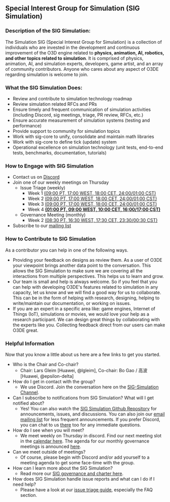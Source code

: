 ## Special Interest Group for Simulation (SIG Simulation)

### Description of the SIG Simulation:
The Simulation SIG (Special Interest Group for Simulation) is a collection of individuals who are invested in the development and continuous improvement of the O3D engine related to **physics, animation, AI, robotics, and other topics related to simulation**. It is comprised of physics, animation, AI, and simulation experts, developers, game artist, and an array of community contributors. Anyone who cares about any aspect of O3DE regarding simulation is welcome to join.

### What the SIG Simulation Does:
- Review and contribute to simulation technology roadmap
- Review simulation related RFCs and PRs
- Ensure timely and frequent communication of simulation activities (including Discord, sig meetings, triage, PR review, RFCs, etc.)
- Ensure accurate measurement of simulation systems (testing and performance)
- Provide support to community for simulation topics
- Work with sig-core to unify, consolidate and maintain math libraries
- Work with sig-core to define tick (update) system
- Operational excellence on simulation technology (unit tests, end-to-end tests, benchmarks, documentation, tutorials)

### How to Engage with SIG Simulation
- Contact us on [Discord](https://discord.gg/6nSYcUBaR3)
- Join one of our weekly meetings on Thursday
    - Issue Triage (weekly)
      - Week 1 [(09:00 PT, 17:00 WEST, 18:00 CET, 24:00/01:00 CST)](https://lists.o3de.org/g/o3de-calendar/viewevent?repeatid=44842&eventid=1557331&calstart=2022-07-07)
      - Week 2 [(09:00 PT, 17:00 WEST, 18:00 CET, 24:00/01:00 CST)](https://lists.o3de.org/g/o3de-calendar/viewevent?repeatid=44841&eventid=1557330&calstart=2022-07-14)
      - Week 3 [(09:00 PT, 17:00 WEST, 18:00 CET, 24:00/01:00 CST)](https://lists.o3de.org/g/o3de-calendar/viewevent?repeatid=44844&eventid=1557334&calstart=2022-06-23)
      - Week 4 **[(01:00 PT, 09:00 WEST, 10:00 CET, 16:00/17:00 CST)](https://lists.o3de.org/g/o3de-calendar/viewevent?repeatid=44843&eventid=1557333&calstart=2022-06-30)**
    - Governance Meeting (monthly) 
      - Week 2 [(08:30 PT, 16:30 WEST, 17:30 CET, 23:30/00:30 CST)](https://lists.o3de.org/g/o3de-calendar/viewevent?repeatid=44250&eventid=1557329&calstart=2022-07-14)
- Subscribe to our [mailing list](https://lists.o3de.org/g/sig-simulation/join)


### How to Contribute to SIG Simulation

As a contributor you can help in one of the following ways.
- Providing your feedback on designs as review them. As a user of O3DE your viewpoint brings another data point to the conversation. This allows the SIG Simulation to make sure we are covering all the interactions from multiple perspectives. This helps us to learn and grow.
- Our team is small and help is always welcome. So if you feel that you can help with developing O3DE's features related to simulation in any capacity, let us know and we will find a good way for us to collaborate. This can be in the form of helping with research, designing, helping to write/maintain our documentation, or working on issues.
- If you are an expert in a specific area like: game engines, Internet of Things (IoT), simulations or movies, we would love your help as a research participant. We can design great things by collaborating with the experts like you. Collecting feedback direct from our users can make O3DE great.

### Helpful Information
Now that you know a little about us here are a few links to get you started.
- Who is the Chair and Co-chair?
  - Chair: Lars Gleim [Huawei, @lgleim], Co-chair: Bo Gao / 高波 [Huawei, @epsilon-delta]
- How do I get in contact with the group?
  - We use Discord. Join the conversation here on the [SIG-Simulation Channel](https://discord.gg/6nSYcUBaR3).
- Can I subscribe to notifications from SIG Simulation? What will I get notified about?
  - Yes! You can also watch the [SIG Simulation Github Repository](https://github.com/o3de/sig-simulation/subscription) for announcements, issues, and discussions. You can also join our [email mailing list](https://lists.o3de.org/g/sig-simulation) for less frequent announcements. If you prefer Discord, you can chat to us [there](https://discord.gg/6nSYcUBaR3) too for any immediate questions. 
- How do I see when you will meet?
  - We meet weekly on Thursday in discord. Find our next meeting slot in the [calendar here](https://lists.o3de.org/g/o3de-calendar/calendar#). The agenda for our monthly governance meetings is announced [here](https://github.com/o3de/sig-Simulation/issues).
- Can we meet outside of meetings?
  - Of course, please begin with Discord and/or add yourself to a meeting agenda to get some face-time with the group.
- How can I learn more about the SIG Simulation?
  - Read more our [SIG governance and charter here](https://github.com/o3de/sig-simulation/tree/main/governance).
- How does SIG Simulation handle issue reports and what can I do if I need help?
  - Please have a look at our [issue triage guide](https://github.com/o3de/sig-simulation/issues/13), especially the FAQ section.
